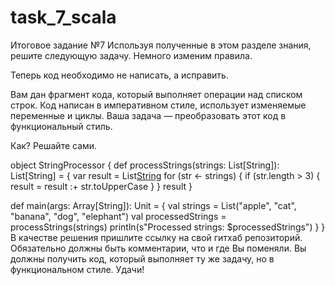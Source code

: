 # task_7_scala
Итоговое задание  №7
Используя полученные в этом разделе знания, решите следующую задачу. Немного изменим правила.

Теперь код необходимо не написать, а исправить. 

Вам дан фрагмент кода, который выполняет операции над списком строк. Код написан в императивном стиле, использует изменяемые переменные и циклы. Ваша задача — преобразовать этот код в функциональный стиль. 

Как? Решайте сами.

object StringProcessor {
  def processStrings(strings: List[String]): List[String] = {
    var result = List[String]()
    for (str <- strings) {
      if (str.length > 3) {
        result = result :+ str.toUpperCase
      }
    }
    result
  }

  def main(args: Array[String]): Unit = {
    val strings = List("apple", "cat", "banana", "dog", "elephant")
    val processedStrings = processStrings(strings)
    println(s"Processed strings: $processedStrings")
  }
}
В качестве решения пришлите ссылку на свой гитхаб репозиторий. Обязательно должны быть комментарии, что и где Вы поменяли. Вы должны получить код, который выполняет ту же задачу, но в функциональном стиле. Удачи!


